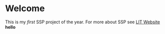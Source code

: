 # Welcome

This is my *first* SSP project of the year. For more about SSP see [LIT Website](www.lit.ie) **hello**